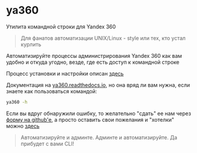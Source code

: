 # ya360

Утилита командной строки для Yandex 360

>Для фанатов автоматизации UNIX/Linux - style или тех, кто устал курлить

Автоматизируйте процессы администрирования Yandex 360 как вам удобно и откуда угодно, везде, где есть доступ к командной строке

Процесс установки и настройки описан [здесь](https://ya360.readthedocs.io/ru/3.1.3/befo.html)

Документация на [ya360.readthedocs.io](https://ya360.readthedocs.io/ru/3.1.3), но она вряд ли вам нужна, если знаете как пользоваться командой:

```bash
ya360 -h
```

Если вы вдруг обнаружили ошибку, то желательно "сдать" ее нам через [форму на github'е](https://github.com/imercury13/ya360/issues/new?assignees=&labels=&template=bug_report.md&title=), а просто оставить свои пожелания и "хотелки" можно [здесь](https://github.com/imercury13/ya360/issues/new?assignees=&labels=&template=feature_request.md&title=)

>Автоматизируйте и админте. Админте и автоматизируйте. Да прибудет с вами CLI!
